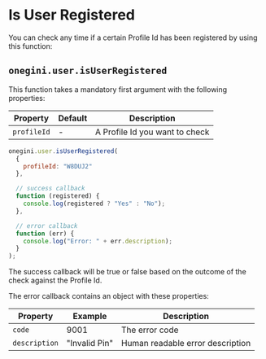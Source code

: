 # Is User Registered

You can check any time if a certain Profile Id has been registered by using this function:

## `onegini.user.isUserRegistered`

This function takes a mandatory first argument with the following properties:

| Property | Default | Description |
| --- | --- | --- |
| `profileId` | - | A Profile Id you want to check

```js
onegini.user.isUserRegistered(
  {
    profileId: "W8DUJ2"
  },

  // success callback
  function (registered) {
    console.log(registered ? "Yes" : "No");
  },

  // error callback
  function (err) {
    console.log("Error: " + err.description);
  }
);
```

The success callback will be true or false based on the outcome of the check against the Profile Id.

The error callback contains an object with these properties:

| Property | Example | Description |
| --- | --- | --- |
| `code` | 9001 | The error code
| `description` | "Invalid Pin" | Human readable error description
